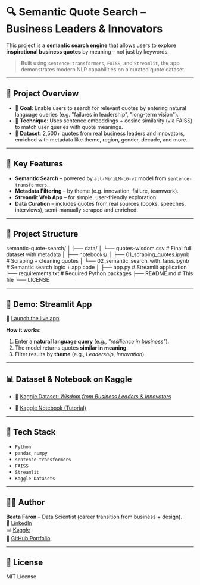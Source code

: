 # 🔍 Semantic Quote Search – Business Leaders & Innovators

This project is a **semantic search engine** that allows users to explore **inspirational business quotes** by meaning – not just by keywords.

> Built using `sentence-transformers`, `FAISS`, and `Streamlit`, the app demonstrates modern NLP capabilities on a curated quote dataset.

---

## 📌 Project Overview

- 💬 **Goal**: Enable users to search for relevant quotes by entering natural language queries (e.g. "failures in leadership", "long-term vision").
- 🔎 **Technique**: Uses sentence embeddings + cosine similarity (via FAISS) to match user queries with quote meanings.
- 💼 **Dataset**: 2,500+ quotes from real business leaders and innovators, enriched with metadata like theme, region, gender, decade, and more.

---

## 🧠 Key Features

- **Semantic Search** – powered by `all-MiniLM-L6-v2` model from `sentence-transformers`.
- **Metadata Filtering** – by theme (e.g. innovation, failure, teamwork).
- **Streamlit Web App** – for simple, user-friendly exploration.
- **Data Curation** – includes quotes from real sources (books, speeches, interviews), semi-manually scraped and enriched.

---

## 📂 Project Structure

semantic-quote-search/
│
├── data/
│ └── quotes-wisdom.csv # Final full dataset with metadata
│
├── notebooks/
│ ├── 01_scraping_quotes.ipynb # Scraping + cleaning quotes
│ └── 02_semantic_search_with_faiss.ipynb # Semantic search logic + app code
│
├── app.py # Streamlit application
├── requirements.txt # Required Python packages
├── README.md # This file
└── LICENSE


---

## 🚀 Demo: Streamlit App

🔗 [Launch the live app](https://semantic-quote-leadership-search.streamlit.app)

**How it works:**
1. Enter a **natural language query** (e.g., *"resilience in business"*).
2. The model returns quotes **similar in meaning**.
3. Filter results by **theme** (e.g., *Leadership*, *Innovation*).

---

## 📊 Dataset & Notebook on Kaggle

- 📁 [Kaggle Dataset: *Wisdom from Business Leaders & Innovators*](https://www.kaggle.com/datasets/beatafaron/wisdom-from-business-leaders-and-innovators)

- 📓 [Kaggle Notebook (Tutorial)](https://www.kaggle.com/code/beatafaron/semantic-search-tutorial-business-quote-finder)

---

## 🧰 Tech Stack

- `Python`
- `pandas`, `numpy`
- `sentence-transformers`
- `FAISS`
- `Streamlit`
- `Kaggle Datasets`

---

## 👩‍💻 Author

**Beata Faron** – Data Scientist (career transition from business + design).  
💼 [LinkedIn](https://www.linkedin.com/in/beata-faron-24764832)  
📊 [Kaggle](https://www.kaggle.com/beatafaron)  
📁 [GitHub Portfolio](https://github.com/BeataFaron)

---

## 📄 License

MIT License

